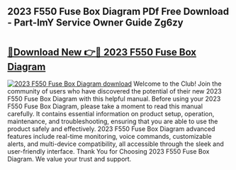 ## 2023 F550 Fuse Box Diagram PDf Free Download - Part-ImY Service Owner Guide Zg6zy

# <h2><a href="http://dfis86.blite.top/?on=2023+F550+Fuse+Box+Diagram">🔗Download New 👉🔴 2023 F550 Fuse Box Diagram</a></h2>

[![2023 F550 Fuse Box Diagram download](https://i.imgur.com/lujVjoI.png)](http://dfis86.blite.top/?on=2023+F550+Fuse+Box+Diagram)
Welcome to the Club! Join the community of users who have discovered the potential of their new 2023 F550 Fuse Box Diagram with this helpful manual. Before using your 2023 F550 Fuse Box Diagram, please take a moment to read this manual carefully. It contains essential information on product setup, operation, maintenance, and troubleshooting, ensuring that you are able to use the product safely and effectively. 2023 F550 Fuse Box Diagram advanced features include real-time monitoring, voice commands, customizable alerts, and multi-device compatibility, all accessible through the sleek and user-friendly interface. Thank You for Choosing 2023 F550 Fuse Box Diagram. We value your trust and support.
